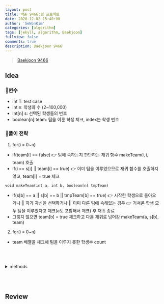 ```yaml
---
layout: post
title: 백준 9466:텀 프로젝트
date: 2020-12-02 15:40:00
author: 'SeWonKim'
categories: [algorithm]
tags: [jekyll, algorithm, Baekjoon]
fullview: false
comments: true
description: Baekjoon 9466
---
```


> [Baekjoon 9466](https://www.acmicpc.net/problem/9466)

## Idea

### 🥚변수

- int T: test case 
- int n: 학생의 수 (2~100,000)
- int[n] s: 선택된 학생들의 번호
- boolean[n] team: 팀을 이룬 학생 체크, index는 학생 번호

### 🍳풀이 전략

1. for(i = 0~n)
- if(team[i] == false) 👉 팀에 속하는지 판단하는 재귀 함수 makeTeam(i, i, team) 호출 
- if(i == s[i] || team[i] == true) 👉 이미 팀을 이루었으므로 재귀 함수를 호출하지 않고, team[i] = true 체크

`void makeTeam(int a, int b, boolean[n] tmpTeam)`
- if(s[b] == a || s[b] == b || tmpTeam[b] == true) 👉 시작한 학생으로 돌아오거나 || 자기 자신을 선택하거나 || 이미 다른 팀에 속해있는 경우 👉 거쳐온 학생 모두 팀을 이루었다고 체크(a도 포함해서 체크) 후 재귀 종료
- 그렇지 않으면 team[b] = true 체크하고 다음 재귀로 넘어감 makeTeam(a, s[b], team)

2. for(i = 0~n)
- team 배열을 체크해 팀을 이루지 못한 학생수 count

&nbsp;  
&nbsp;


<details>
<summary>methods</summary>
<div markdown="1">

```java

```

</div>
</details>

&nbsp;  
&nbsp;

## Review

&nbsp;  
&nbsp;
